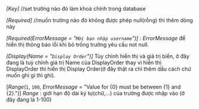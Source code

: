 _[Key]_ //set trường nào đó làm khoá chính trong database

_[Required]_ //muốn trường nào đó không được phép null(rỗng) thì thêm dòng này

_[Required(ErrorMessage = "`Mời bạn nhập username`")]_ :
_ErrorMessage_ để hiển thị thông báo lỗi khi bỏ trống trường yêu cầu not null.

_[Display(Name = "`Display Order`")]_ Tùy chỉnh hiển thị và giá trị biến, ở đây đang là tuỳ chỉnh giá trị Name của DisplayOrder thay vì hiển thị DisplayOrder thì hiển thị Display Order(ở đây thật ra chỉ thêm dấu cách chứ muốn ghi gì thì ghi).

[_Range_(`1`, `100`, 
        _ErrorMessage_ = "Value for {0} must be between {1} and {2}.")]
_Range_ : giới hạn độ dài ký tự(chữ,...) của trường được nhập vào (ở đây đang là 1-100)